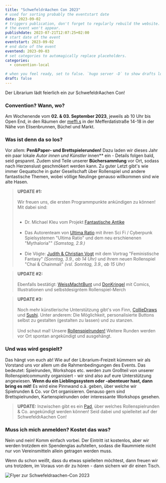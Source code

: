 ```yaml
---
title: "SchwefeldrAachen Con 2023"
# used for sorting probably the eventstart date
date: 2023-09-02
# triggers publication, don't forget to regularly rebuild the website. Must be set if `date` is in the future or else 
# the event won't appear.
publishdate: 2023-07-21T12:07:25+02:00
# start date of the event
eventstart: 2023-09-02
# end date of the event
eventend: 2023-09-03
# set categories to automagically replace placeholders.
categories:
  - convention-local

# when you feel ready, set to false. `hugo server -D` to show drafts locally.
draft: false
---
```

Der Librarium lädt feierlich ein zur SchwefeldrAachen Con! 

### Convention? Wann, wo?
Am Wochenende vom **02. & 03. September 2023**, jeweils ab 10 Uhr bis Open End, in den Räumen der [meffi.s](https://www.meffis.org/die-4-raumeinheiten/) in der Mefferdatistraße 14-18 in der Nähe von Elisenbrunnen, Büchel und Markt.

### Was ist denn da so los?
Vor allem: **Pen&Paper- und Brettspielerunden!**  Dazu laden wir dieses Jahr ein paar lokale **Autor* innen und Künstler* innen** ein - Details folgen bald, seid gespannt. Zudem sind Teile unserer **Büchersammlung** vor Ort, sodass nach Herzenslust geschmökert werden kann. Zu guter Letzt gibt's wie immer Gequatsche in guter Gesellschaft über Rollenspiel und andere fantastische Themen, wobei völlige Neulinge genauso willkommen sind wie alte Hasen.

> **UPDATE #1:** <br><br>
> Wir freuen uns, die ersten Programmpunkte ankündigen zu können! Mit dabei sind:<br><br>
> * Dr. Michael Kleu vom Projekt [Fantastische Antike](https://fantastischeantike.de/)<br><br>
> * Das Autorenteam von [Ultima Ratio](https://www.ultima-ratio-rpg.de/) mit ihren Sci Fi / Cyberpunk Spielsystemen "Ultima Ratio" und dem neu erschienenen "Mythaloria"" *(Samstag, 2.9.)* <br><br>
> * Die Vögte: [Judith & Christian Vogt](https://www.jcvogt.de/) mit dem Vortrag  "Feministische Fantasy" *(Sonntag, 3.9., ab 14 Uhr)* und ihrem neuen Rollenspiel "Chai & Chainmail" *(vsl. Sonntag, 3.9., ab 15 Uhr)*

> **UPDATE #2:**<br><br>
> Ebenfalls bestätigt: [WeissMachtBunt](https://www.instagram.com/weissmachtbunt/) und [DonKringel](https://www.instagram.com/donkringel/) mit Comics, Illustrationen und selbstdesigntem Rollenspiel-Merch


> **UPDATE #3:**<br><br>
> Noch mehr künstlerische Unterstützung gibt's von Finn, [CollieDraws](https://www.instagram.com/collie_draws_things/) und [Sushi](https://www.instagram.com/sushiartbar/). Unter anderem: Die Möglichkeit, personalisierte Buttons selbst zu gestalten (gestalten zu lassen) und zu stanzen.<br><br>
> Und schaut mal! Unsere [Rollenspielrunden!](https://etherpad.fachschaften.rwth-aachen.de/p/Schwefeldraachen-Con-2023) Weitere Runden werden vor Ort spontan angekündigt und ausgehängt. 


### Und was wird gespielt?
Das hängt von euch ab! Wie auf der Librarium-Freizeit kümmern wir als Vorstand uns vor allem um die Rahmenbedingungen des Events. Das bedeutet: Spielrunden, Workshops etc. werden zum Großteil von unserer Rollenspielcommunity organisiert - 
wir sind also auf eure Unterstützung angewiesen. **Wenn du ein Lieblingssystem oder -abenteuer hast, dann bring es mit!** Es wird eine Pinnwand o.ä. geben, über welche wir Spielrunden & Co. vor Ort organisieren. Genauso gern sind 
Brettspielrunden, Kartenspielrunden oder interessante Workshops gesehen. 

> **UPDATE:** Inzwischen gibt es ein [Pad](https://etherpad.fachschaften.rwth-aachen.de/p/Schwefeldraachen-Con-2023), über welches Rollenspielrunden & Co. angekündigt werden können! Seid dabei und spielleitet auf der SchwefeldrAachen Con!

### Muss ich mich anmelden? Kostet das was?
Nein und nein! Komm einfach vorbei. Der Eintritt ist kostenlos, aber wir werden trotzdem ein Spendenglas aufstellen, sodass die Raummiete nicht nur von Vereinsmitteln allein getragen werden muss.

Wenn du schon weißt, dass du etwas spielleiten möchtest, dann freuen wir uns trotzdem, im Voraus von dir zu hören - dann sichern wir dir einen Tisch.


![Flyer zur Schwefeldraachen-Con 2023](/img/schwefeldraachencon2023_flyer.jpg)


